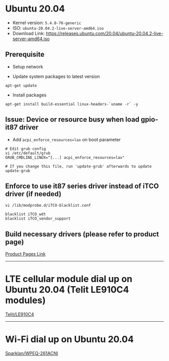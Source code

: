 # Ubuntu 20.04

- Kernel version: `5.4.0-70-generic`
- ISO: `ubuntu-20.04.2-live-server-amd64.iso`
- Download Link: https://releases.ubuntu.com/20.04/ubuntu-20.04.2-live-server-amd64.iso

## Prerequisite
- Setup network

- Update system packages to latest version
```bash=
apt-get update
```

- Install packages
```bash=
apt-get install build-essential linux-headers-`uname -r` -y
```

## Issue: Device or resource busy when load gpio-it87 driver
- Add `acpi_enforce_resources=lax` on boot parameter
```bash=
# Edit grub config
vi /etc/default/grub
GRUB_CMDLINE_LINUX="[...] acpi_enforce_resources=lax"

# If you change this file, run 'update-grub' afterwards to update
update-grub
```

## Enforce to use it87 series driver instead of iTCO driver (if needed)
```bash=
vi /lib/modprobe.d/iTCO-blacklist.conf

blacklist iTCO_wdt
blacklist iTCO_vendor_support
```

## Build necessary drivers (please refer to product page)
[Product Pages Link](/products/)

---

# LTE cellular module dial up on Ubuntu 20.04 (Telit LE910C4 modules)
[Telit/LE910C4](/cellular/telit/LE910C4.md)

---

# Wi-Fi dial up on Ubuntu 20.04
[Sparklan/WPEQ-261ACNI](/wifi/sparklan/WPEQ-261ACNI.md)
